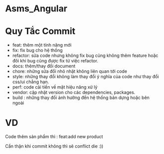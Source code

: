 # Asms_Angular
# Quy Tắc Commit
* feat: thêm một  tính năng  mới 
* fix: fix bug cho hệ thống
* refactor: sửa code nhưng không fix bug cũng không thêm feature hoặc đôi khi bug cũng được fix từ việc refactor.
* docs: thêm/thay đổi document
* chore: những sửa đổi nhỏ nhặt không liên quan tới code
* style: những thay đổi không làm thay đổi ý nghĩa của code như thay đổi css/ui chẳng hạn.
* perf: code cải tiến về mặt hiệu năng xử lý
* vendor: cập nhật version cho các dependencies, packages.
* build : những thay đổi ảnh hưởng đến hệ thống bản dựng hoặc bên ngoài
# VD 
Code thêm sản phẩm thì : feat:add new product

Cẩn thận khi commit không thì sẽ conflict die :))